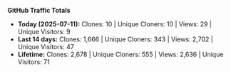 
**GitHub Traffic Totals**

- **Today (2025-07-11):** Clones: 10 | Unique Cloners: 10 | Views: 29 | Unique Visitors: 9
- **Last 14 days:** Clones: 1,666 | Unique Cloners: 343 | Views: 2,702 | Unique Visitors: 47
- **Lifetime:** Clones: 2,678 | Unique Cloners: 555 | Views: 2,636 | Unique Visitors: 71
